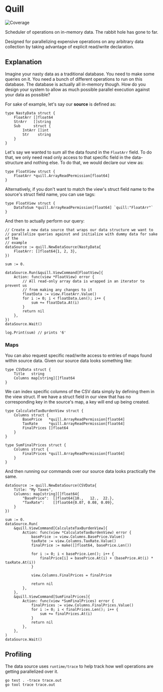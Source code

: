 # Quill

![Coverage](https://img.shields.io/badge/Coverage-74.0%25-brightgreen)

Scheduler of operations on in-memory data. The rabbit hole has gone to far.

Designed for parallelizing expensive operations on any arbitrary data collection by taking advantage of explicit read/write declaration.

## Explanation

Imagine your nasty data as a traditional database. You need to make some queries on it. You need a bunch of different operations to run on this database. The database is actually all in-memory though. How do you design your system to allow as much possible parallel execution against your data as possible?

For sake of example, let's say our **source** is defined as:

```golang
type NastyData struct {
    FloatArr []float64
    StrArr   []string
    Sub      struct {
        IntArr []int
        Str    string
    }
}
```

Let's say we wanted to sum all the data found in the `FloatArr` field. To do that, we only need read only access to that specific field in the data-structure and nothing else. To do that, we would declare our view as:

```golang
type FloatView struct {
    FloatArr *quill.ArrayReadPermission[float64]
}
```

Alternatively, if you don't want to match the view's struct field name to the source's struct field name, you can use tags:

```golang
type FloatView struct {
    DataToSum *quill.ArrayReadPermission[float64] `quill:"FloatArr"`
}
```

And then to actually perform our query:

```golang
// Create a new data source that wraps our data structure we want to
// parallelize queries against and initialize with dummy data for sake of the
// example
dataSource := quill.NewDataSource(NastyData{
    FloatArr: []float64{1, 2, 3},
})

sum := 0.

dataSource.Run(&quill.ViewCommand[FloatView]{
    Action: func(view *FloatView) error {
        // All read-only array data is wrapped in an iterator to prevent us
        // from making any changes to it
        floatData := view.FloatArr.Value()
        for i := 0; i < floatData.Len(); i++ {
            sum += floatData.At(i)
        }
        return nil
    },
})
dataSource.Wait()

log.Print(sum) // prints '6'
```

### Maps

You can also request specific read/write access to entries of maps found within source data. Given our source data looks something like:

```golang
type CSVData struct {
    Title   string
    Columns map[string][]float64
}
```

We can index specific columns of the CSV data simply by defining them in the view struct. If we have a struct field in our view that has no corresponding key in the source's map, a key will end up being created.

```golang
type CalculateTaxBurdenView struct {
    Columns struct {
        BasePrice   *quill.ArrayReadPermission[float64]
        TaxRate     *quill.ArrayReadPermission[float64]
        FinalPrices []float64
    }
}

type SumFinalPrices struct {
    Columns struct {
        FinalPrices *quill.ArrayReadPermission[float64]
    }
}
```

And then running our commands over our source data looks practically the same.

```golang
dataSource := quill.NewDataSource(CSVData{
    Title: "My Taxes",
    Columns: map[string][]float64{
        "BasePrice":  []float64{10.,   12.,  22.},
        "TaxRate":    []float64{0.07, 0.08, 0.09},
    }
})

sum := 0.
dataSource.Run(
    &quill.ViewCommand[CalculateTaxBurdenView]{
        Action: func(view *CalculateTaxBurdenView) error {
            basePrice := view.Columns.BasePrice.Value()
            taxRate := view.Columns.TaxRate.Value()
            finalPrice := make([]float64, basePrice.Len())

            for i := 0; i < basePrice.Len(); i++ {
                finalPrice[i] = basePrice.At(i) + (basePrice.At(i) * taxRate.At(i))
            }

            view.Columns.FinalPrices = finalPrice

            return nil
        },
    },
    &quill.ViewCommand[SumFinalPrices]{
        Action: func(view *SumFinalPrices) error {
            finalPrices := view.Columns.FinalPrices.Value()
            for i := 0; i < finalPrices.Len(); i++ {
                sum += finalPrices.At(i)
            }
            return nil
        },
    },
)
dataSource.Wait()
```

## Profiling

The data source uses `runtime/trace` to help track how well operations are getting parallelized over it.

```
go test . -trace trace.out
go tool trace trace.out
```
